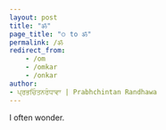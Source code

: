 ```yaml
---
layout: post
title: "ॐ"
page_title: "੦ to ॐ"
permalink: /ॐ
redirect_from:
    - /om
    - /omkar
    - /onkar
author:
- ਪ੍ਰਭਚਿੰਤਨਰੰਧਾਵਾ | Prabhchintan Randhawa
---
```


I often wonder.